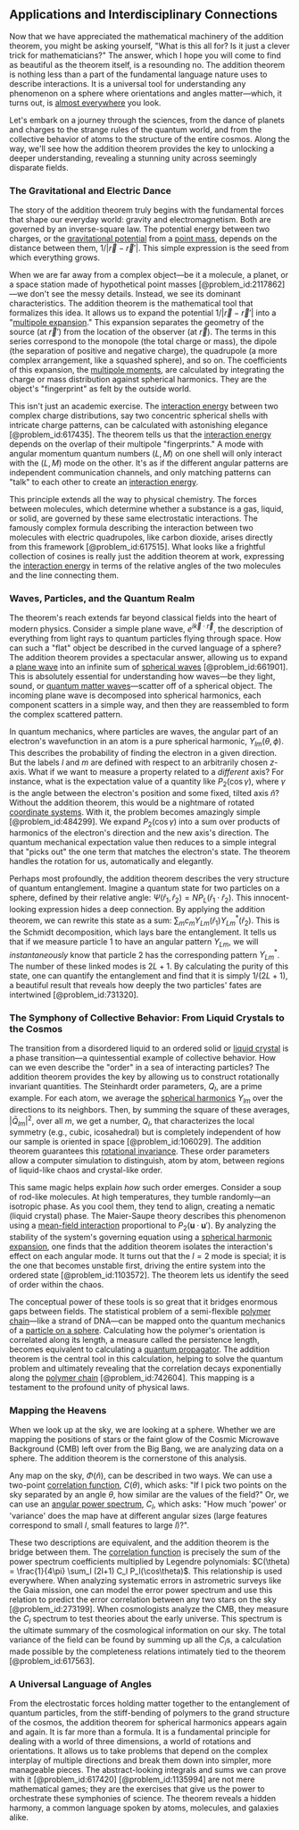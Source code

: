 ## Applications and Interdisciplinary Connections

Now that we have appreciated the mathematical machinery of the addition theorem, you might be asking yourself, "What is this all for? Is it just a clever trick for mathematicians?" The answer, which I hope you will come to find as beautiful as the theorem itself, is a resounding no. The addition theorem is nothing less than a part of the fundamental language nature uses to describe interactions. It is a universal tool for understanding any phenomenon on a sphere where orientations and angles matter—which, it turns out, is [almost everywhere](@article_id:146137) you look.

Let's embark on a journey through the sciences, from the dance of planets and charges to the strange rules of the quantum world, and from the collective behavior of atoms to the structure of the entire cosmos. Along the way, we'll see how the addition theorem provides the key to unlocking a deeper understanding, revealing a stunning unity across seemingly disparate fields.

### The Gravitational and Electric Dance

The story of the addition theorem truly begins with the fundamental forces that shape our everyday world: gravity and electromagnetism. Both are governed by an inverse-square law. The potential energy between two charges, or the [gravitational potential](@article_id:159884) from a [point mass](@article_id:186274), depends on the distance between them, $1/|\vec{r} - \vec{r}'|$. This simple expression is the seed from which everything grows.

When we are far away from a complex object—be it a molecule, a planet, or a space station made of hypothetical point masses [@problem_id:2117862]—we don't see the messy details. Instead, we see its dominant characteristics. The addition theorem is the mathematical tool that formalizes this idea. It allows us to expand the potential $1/|\vec{r} - \vec{r}'|$ into a "[multipole expansion](@article_id:144356)." This expansion separates the geometry of the source (at $\vec{r}'$) from the location of the observer (at $\vec{r}$). The terms in this series correspond to the monopole (the total charge or mass), the dipole (the separation of positive and negative charge), the quadrupole (a more complex arrangement, like a squashed sphere), and so on. The coefficients of this expansion, the [multipole moments](@article_id:190626), are calculated by integrating the charge or mass distribution against spherical harmonics. They are the object's "fingerprint" as felt by the outside world.

This isn't just an academic exercise. The [interaction energy](@article_id:263839) between two complex charge distributions, say two concentric spherical shells with intricate charge patterns, can be calculated with astonishing elegance [@problem_id:617435]. The theorem tells us that the [interaction energy](@article_id:263839) depends on the overlap of their multipole "fingerprints." A mode with angular momentum quantum numbers $(L,M)$ on one shell will only interact with the $(L,M)$ mode on the other. It's as if the different angular patterns are independent communication channels, and only matching patterns can "talk" to each other to create an [interaction energy](@article_id:263839).

This principle extends all the way to physical chemistry. The forces between molecules, which determine whether a substance is a gas, liquid, or solid, are governed by these same electrostatic interactions. The famously complex formula describing the interaction between two molecules with electric quadrupoles, like carbon dioxide, arises directly from this framework [@problem_id:617515]. What looks like a frightful collection of cosines is really just the addition theorem at work, expressing the [interaction energy](@article_id:263839) in terms of the relative angles of the two molecules and the line connecting them.

### Waves, Particles, and the Quantum Realm

The theorem's reach extends far beyond classical fields into the heart of modern physics. Consider a simple plane wave, $e^{i\vec{k} \cdot \vec{r}}$, the description of everything from light rays to quantum particles flying through space. How can such a "flat" object be described in the curved language of a sphere? The addition theorem provides a spectacular answer, allowing us to expand a [plane wave](@article_id:263258) into an infinite sum of [spherical waves](@article_id:199977) [@problem_id:661901]. This is absolutely essential for understanding how waves—be they light, sound, or [quantum matter waves](@article_id:193252)—scatter off of a spherical object. The incoming plane wave is decomposed into spherical harmonics, each component scatters in a simple way, and then they are reassembled to form the complex scattered pattern.

In quantum mechanics, where particles are waves, the angular part of an electron's wavefunction in an atom is a pure spherical harmonic, $Y_{lm}(\theta, \phi)$. This describes the probability of finding the electron in a given direction. But the labels $l$ and $m$ are defined with respect to an arbitrarily chosen $z$-axis. What if we want to measure a property related to a *different* axis? For instance, what is the expectation value of a quantity like $P_2(\cos\gamma)$, where $\gamma$ is the angle between the electron's position and some fixed, tilted axis $\hat{n}$? Without the addition theorem, this would be a nightmare of rotated [coordinate systems](@article_id:148772). With it, the problem becomes amazingly simple [@problem_id:484299]. We expand $P_2(\cos\gamma)$ into a sum over products of harmonics of the electron's direction and the new axis's direction. The quantum mechanical expectation value then reduces to a simple integral that "picks out" the one term that matches the electron's state. The theorem handles the rotation for us, automatically and elegantly.

Perhaps most profoundly, the addition theorem describes the very structure of quantum entanglement. Imagine a quantum state for two particles on a sphere, defined by their relative angle: $\Psi(\hat{r}_1, \hat{r}_2) = N P_L(\hat{r}_1 \cdot \hat{r}_2)$. This innocent-looking expression hides a deep connection. By applying the addition theorem, we can rewrite this state as a sum: $\sum_m c_m Y_{Lm}(\hat{r}_1) Y_{Lm}^*(\hat{r}_2)$. This is the Schmidt decomposition, which lays bare the entanglement. It tells us that if we measure particle 1 to have an angular pattern $Y_{Lm}$, we will *instantaneously* know that particle 2 has the corresponding pattern $Y_{Lm}^*$. The number of these linked modes is $2L+1$. By calculating the purity of this state, one can quantify the entanglement and find that it is simply $1/(2L+1)$, a beautiful result that reveals how deeply the two particles' fates are intertwined [@problem_id:731320].

### The Symphony of Collective Behavior: From Liquid Crystals to the Cosmos

The transition from a disordered liquid to an ordered solid or [liquid crystal](@article_id:201787) is a phase transition—a quintessential example of collective behavior. How can we even describe the "order" in a sea of interacting particles? The addition theorem provides the key by allowing us to construct rotationally invariant quantities. The Steinhardt order parameters, $Q_l$, are a prime example. For each atom, we average the [spherical harmonics](@article_id:155930) $Y_{lm}$ over the directions to its neighbors. Then, by summing the square of these averages, $| \bar{Q}_{lm} |^2$, over all $m$, we get a number, $Q_l$, that characterizes the local symmetry (e.g., cubic, icosahedral) but is completely independent of how our sample is oriented in space [@problem_id:106029]. The addition theorem guarantees this [rotational invariance](@article_id:137150). These order parameters allow a computer simulation to distinguish, atom by atom, between regions of liquid-like chaos and crystal-like order.

This same magic helps explain *how* such order emerges. Consider a soup of rod-like molecules. At high temperatures, they tumble randomly—an isotropic phase. As you cool them, they tend to align, creating a nematic (liquid crystal) phase. The Maier-Saupe theory describes this phenomenon using a [mean-field interaction](@article_id:200063) proportional to $P_2(\mathbf{u} \cdot \mathbf{u}')$. By analyzing the stability of the system's governing equation using a [spherical harmonic expansion](@article_id:187991), one finds that the addition theorem isolates the interaction's effect on each angular mode. It turns out that the $l=2$ mode is special; it is the one that becomes unstable first, driving the entire system into the ordered state [@problem_id:1103572]. The theorem lets us identify the seed of order within the chaos.

The conceptual power of these tools is so great that it bridges enormous gaps between fields. The statistical problem of a semi-flexible [polymer chain](@article_id:200881)—like a strand of DNA—can be mapped onto the quantum mechanics of a [particle on a sphere](@article_id:268077). Calculating how the polymer's orientation is correlated along its length, a measure called the persistence length, becomes equivalent to calculating a [quantum propagator](@article_id:155347). The addition theorem is the central tool in this calculation, helping to solve the quantum problem and ultimately revealing that the correlation decays exponentially along the [polymer chain](@article_id:200881) [@problem_id:742604]. This mapping is a testament to the profound unity of physical laws.

### Mapping the Heavens

When we look up at the sky, we are looking at a sphere. Whether we are mapping the positions of stars or the faint glow of the Cosmic Microwave Background (CMB) left over from the Big Bang, we are analyzing data on a sphere. The addition theorem is the cornerstone of this analysis.

Any map on the sky, $\Phi(\hat{n})$, can be described in two ways. We can use a two-point [correlation function](@article_id:136704), $C(\theta)$, which asks: "If I pick two points on the sky separated by an angle $\theta$, how similar are the values of the field?" Or, we can use an [angular power spectrum](@article_id:160631), $C_l$, which asks: "How much 'power' or 'variance' does the map have at different angular sizes (large features correspond to small $l$, small features to large $l$)?".

These two descriptions are equivalent, and the addition theorem is the bridge between them. The [correlation function](@article_id:136704) is precisely the sum of the power spectrum coefficients multiplied by Legendre polynomials: $C(\theta) = \frac{1}{4\pi} \sum_l (2l+1) C_l P_l(\cos\theta)$. This relationship is used everywhere. When analyzing systematic errors in astrometric surveys like the Gaia mission, one can model the error power spectrum and use this relation to predict the error correlation between any two stars on the sky [@problem_id:273199]. When cosmologists analyze the CMB, they measure the $C_l$ spectrum to test theories about the early universe. This spectrum is the ultimate summary of the cosmological information on our sky. The total variance of the field can be found by summing up all the $C_l$s, a calculation made possible by the completeness relations intimately tied to the theorem [@problem_id:617563].

### A Universal Language of Angles

From the electrostatic forces holding matter together to the entanglement of quantum particles, from the stiff-bending of polymers to the grand structure of the cosmos, the addition theorem for spherical harmonics appears again and again. It is far more than a formula. It is a fundamental principle for dealing with a world of three dimensions, a world of rotations and orientations. It allows us to take problems that depend on the complex interplay of multiple directions and break them down into simpler, more manageable pieces. The abstract-looking integrals and sums we can prove with it [@problem_id:617420] [@problem_id:1135994] are not mere mathematical games; they are the exercises that give us the power to orchestrate these symphonies of science. The theorem reveals a hidden harmony, a common language spoken by atoms, molecules, and galaxies alike.